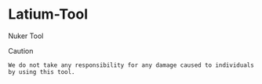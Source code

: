 # Latium-Tool
Nuker Tool 

> [!CAUTION]
> `We do not take any responsibility for any damage caused to individuals by using this tool.`
